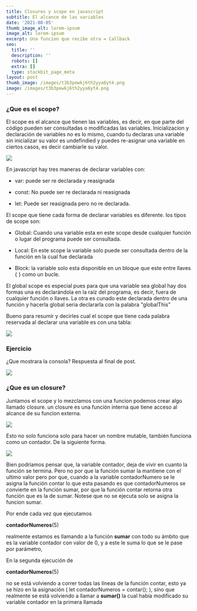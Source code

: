 ```yaml
---
title: Closures y scope en javascript
subtitle: El alcance de las variables
date: '2021-08-05'
thumb_image_alt: lorem-ipsum
image_alt: lorem-ipsum
excerpt: Una funcion que recibe otra = Callback
seo:
  title: ''
  description: ''
  robots: []
  extra: []
  type: stackbit_page_meta
layout: post
thumb_image: /images/t3b3pewkj6th2yya6yt4.png
image: /images/t3b3pewkj6th2yya6yt4.png
---
```

### ¿Que es el scope?

El scope es el alcance que tienen las variables, es decir, en que parte del código pueden ser consultadas o modificadas las variables. Inicializacion y declaración de variables no es lo mismo, cuando tu declaras una variable sin inicializar su valor es undefindied y puedes re-asignar una variable en ciertos casos, es decir cambiarle su valor.

![](/images/code\(1.png)

En javascript hay tres maneras de declarar variables con:

*   var: puede ser re declarada y reasignada

<!---->

*   const: No puede ser re declarada ni reasignada

<!---->

*   let: Puede ser reasignada pero no re declarada.

El scope que tiene cada forma de declarar variables es diferente. los tipos de scope son:

*   Global: Cuando una variable esta en este scope desde cualquier función o lugar del programa puede ser consultada.

<!---->

*   Local: En este scope la variable solo puede ser consultada dentro de la función en la cual fue declarada

<!---->

*   Block: la variable solo esta disponible en un bloque que este entre llaves { } como un bucle.

El global scope es especial pues para que una variable sea global hay dos formas una es declarándola en la raíz del programa, es decir, fuera de cualquier función o llaves. La otra es cunado este declarada dentro de una función y hacerla global seria declararla con la palabra "globalThis"

Bueno para resumir y decirles cual el scope que tiene cada palabra reservada al declarar una variable es con una tabla:

![](/images/const-vs-let-vs-var.png)

### Ejercicio

¿Que mostrara la consola? Respuesta al final de post.

![](/images/code\(7.png)

### ¿Que es un closure?

Juntamos el scope y lo mezclamos con una funcion podemos crear algo llamado closure. un closure es una función interna que tiene acceso al alcance de su funcion externa.

![](/images/code\(9.png)

Esto no solo funciona solo para hacer un nombre mutable, también funciona como un  contador. De la siguiente forma.

![](/images/code\(11\).png)

Bien podríamos pensar que, la variable contador, deja de vivir en cuanto la función se termina. Pero no por que la función sumar la mantiene con el ultimo valor pero por que, cuando a la variable contadorNumero se le asigna la función contar lo que esta pasando es que contadorNumeros se convierte en la función sumar, por que la función contar retorna otra función que es la de sumar. Notese que no se ejecuta solo se asigna la funcion sumar.

Por ende cada vez que ejecutamos

**contadorNumeros**(5)

realmente estamos es llamando a la función **sumar** con todo su ámbito que es la variable contador con valor de 0, y a este le suma lo que se le pase por parámetro,

En la segunda ejecución de

**contadorNumeros**(5)

no se está volviendo a correr todas las líneas de la función contar, esto ya se hizo en la asignación ( let contadorNumeros = contar(); ), sino que realmente se está volviendo a llamar a **sumar()** la cual había modificado su variable contador en la primera llamada
